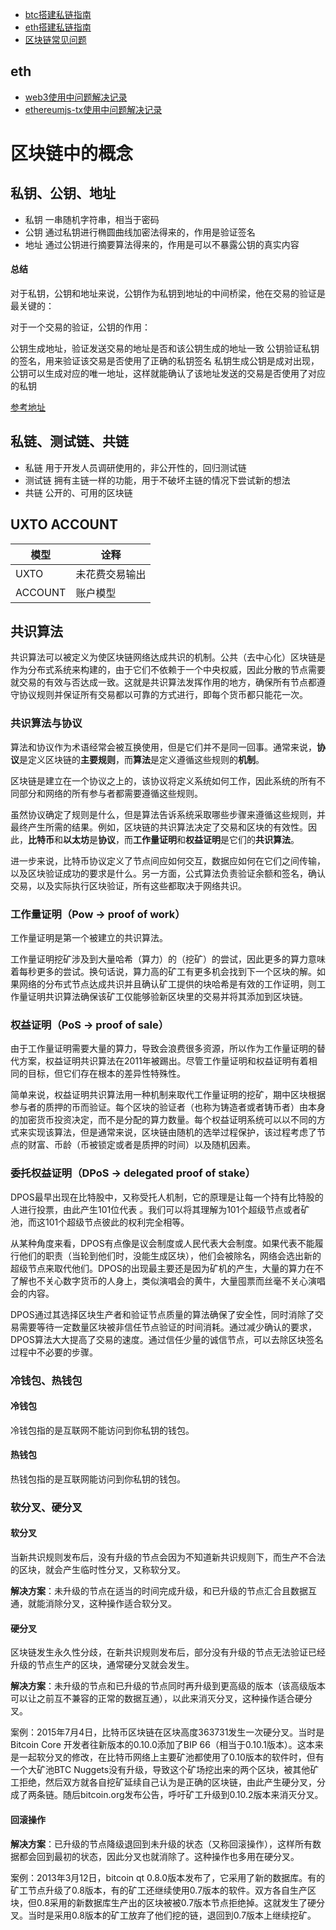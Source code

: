 - [btc搭建私链指南](./btc/note.md)
- [eth搭建私链指南](./eth/note.md)
- [区块链常见问题](./question.md)

## eth

- [web3使用中问题解决记录](./eth/web3_question.md)
- [ethereumjs-tx使用中问题解决记录](./eth/ethereumjs_ts_question.md)

# 区块链中的概念

## 私钥、公钥、地址

- 私钥
  一串随机字符串，相当于密码
- 公钥
  通过私钥进行椭圆曲线加密法得来的，作用是验证签名
- 地址
  通过公钥进行摘要算法得来的，作用是可以不暴露公钥的真实内容
  
#### 总结

对于私钥，公钥和地址来说，公钥作为私钥到地址的中间桥梁，他在交易的验证是最关键的：

对于一个交易的验证，公钥的作用：

公钥生成地址，验证发送交易的地址是否和该公钥生成的地址一致
公钥验证私钥的签名，用来验证该交易是否使用了正确的私钥签名
私钥生成公钥是成对出现，公钥可以生成对应的唯一地址，这样就能确认了该地址发送的交易是否使用了对应的私钥

[参考地址](https://www.jianshu.com/p/af6328cc693e)

## 私链、测试链、共链

- 私链
  用于开发人员调研使用的，非公开性的，回归测试链
- 测试链
  拥有主链一样的功能，用于不破坏主链的情况下尝试新的想法
- 共链
  公开的、可用的区块链
  
## UXTO ACCOUNT

|模型|诠释|
|---|---|
|UXTO|未花费交易输出|
|ACCOUNT|账户模型|

## 共识算法

共识算法可以被定义为使区块链网络达成共识的机制。公共（去中心化）区块链是作为分布式系统来构建的，由于它们不依赖于一个中央权威，因此分散的节点需要就交易的有效与否达成一致。这就是共识算法发挥作用的地方，确保所有节点都遵守协议规则并保证所有交易都以可靠的方式进行，即每个货币都只能花一次。

### 共识算法与协议

算法和协议作为术语经常会被互换使用，但是它们并不是同一回事。通常来说，**协议**是定义区块链的**主要规则**，而**算法**是定义遵循这些规则的**机制**。  
  
区块链是建立在一个协议之上的，该协议将定义系统如何工作，因此系统的所有不同部分和网络的所有参与者都需要遵循这些规则。  

虽然协议确定了规则是什么，但是算法告诉系统采取哪些步骤来遵循这些规则，并最终产生所需的结果。例如，区块链的共识算法决定了交易和区块的有效性。因此，**比特币**和**以太坊**是**协议**，而**工作量证明**和**权益证明**是它们的**共识算法**。  

进一步来说，比特币协议定义了节点间应如何交互，数据应如何在它们之间传输，以及区块验证成功的要求是什么。另一方面，公式算法负责验证余额和签名，确认交易，以及实际执行区块验证，所有这些都取决于网络共识。  

### 工作量证明（Pow -> proof of work）

工作量证明是第一个被建立的共识算法。  

工作量证明挖矿涉及到大量哈希（算力）的（挖矿）的尝试，因此更多的算力意味着每秒更多的尝试。换句话说，算力高的矿工有更多机会找到下一个区块的解。如果网络的分布式节点达成共识并且确认矿工提供的块哈希是有效的工作证明，则工作量证明共识算法确保该矿工仅能够验新区块里的交易并将其添加到区块链。

### 权益证明（PoS -> proof of sale）

由于工作量证明需要大量的算力，导致会浪费很多资源，所以作为工作量证明的替代方案，权益证明共识算法在2011年被踢出。尽管工作量证明和权益证明有着相同的目标，但它们存在根本的差异性特殊性。  

简单来说，权益证明共识算法用一种机制来取代工作量证明的挖矿，期中区块根据参与者的质押的币而验证。每个区块的验证者（也称为铸造者或者铸币者）由本身的加密货币投资决定，而不是分配的算力数量。每个权益证明系统可以以不同的方式来实现该算法，但是通常来说，区块链由随机的选举过程保护，该过程考虑了节点的财富、币龄（币被锁定或者是质押的时间）以及随机因素。

### 委托权益证明（DPoS -> delegated proof of stake）

DPOS最早出现在比特股中，又称受托人机制，它的原理是让每一个持有比特股的人进行投票，由此产生101位代表 。我们可以将其理解为101个超级节点或者矿池，而这101个超级节点彼此的权利完全相等。

从某种角度来看，DPOS有点像是议会制度或人民代表大会制度。如果代表不能履行他们的职责（当轮到他们时，没能生成区块），他们会被除名，网络会选出新的超级节点来取代他们。DPOS的出现最主要还是因为矿机的产生，大量的算力在不了解也不关心数字货币的人身上，类似演唱会的黄牛，大量囤票而丝毫不关心演唱会的内容。

DPOS通过其选择区块生产者和验证节点质量的算法确保了安全性，同时消除了交易需要等待一定数量区块被非信任节点验证的时间消耗。通过减少确认的要求，DPOS算法大大提高了交易的速度。通过信任少量的诚信节点，可以去除区块签名过程中不必要的步骤。

### 冷钱包、热钱包  

#### 冷钱包

冷钱包指的是互联网不能访问到你私钥的钱包。  

#### 热钱包  

热钱包指的是互联网能访问到你私钥的钱包。

### 软分叉、硬分叉

#### 软分叉

当新共识规则发布后，没有升级的节点会因为不知道新共识规则下，而生产不合法的区块，就会产生临时性分叉，又称软分叉。

**解决方案**：未升级的节点在适当的时间完成升级，和已升级的节点汇合且数据互通，就能消除分叉，这种操作适合软分叉。

#### 硬分叉

区块链发生永久性分歧，在新共识规则发布后，部分没有升级的节点无法验证已经升级的节点生产的区块，通常硬分叉就会发生。

**解决方案**：未升级的节点和已升级的节点同时再升级到更高级的版本（该高级版本可以让之前互不兼容的正常的数据互通），以此来消灭分叉，这种操作适合硬分叉。

案例：2015年7月4日，比特币区块链在区块高度363731发生一次硬分叉。当时是Bitcoin Core 开发者往新版本的0.10.0添加了BIP 66（相当于0.10.1版本）。这本来是一起软分叉的修改，在比特币网络上主要矿池都使用了0.10版本的软件时，但有一个大矿池BTC Nuggets没有升级，导致这个矿场挖出来的两个区块，被其他矿工拒绝，然后双方就各自挖矿延续自己认为是正确的区块链，由此产生硬分叉，分成了两条链。随后bitcoin.org发布公告，呼吁矿工升级到0.10.2版本来消灭分叉。


#### 回滚操作

**解决方案**：已升级的节点降级退回到未升级的状态（又称回滚操作），这样所有数据都会回到最初的状态，因此分叉也就消除了。这种操作也多用在硬分叉。

案例：2013年3月12日，bitcoin qt 0.8.0版本发布了，它采用了新的数据库。有的矿工节点升级了0.8版本，有的矿工还继续使用0.7版本的软件。双方各自生产区块，但0.8采用的新数据库生产出的区块被被0.7版本节点拒绝掉。这就发生了硬分叉。当时是采用0.8版本的矿工放弃了他们挖的链，退回到0.7版本上继续挖矿。
